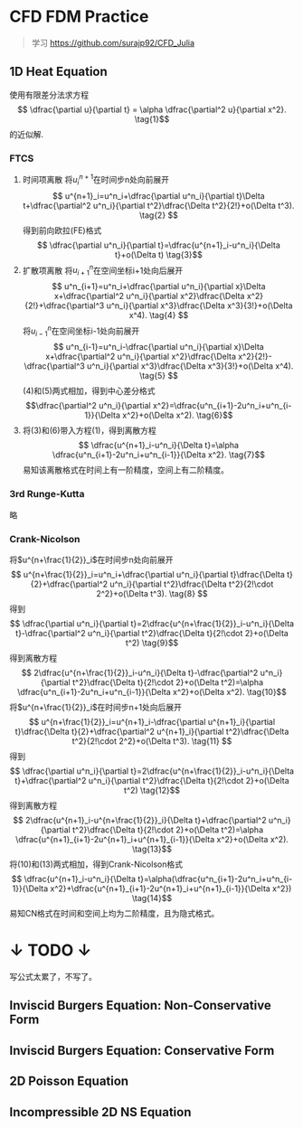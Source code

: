 # CFD FDM Practice

> 学习 <https://github.com/surajp92/CFD_Julia>

## 1D Heat Equation

使用有限差分法求方程 $$ \dfrac{\partial u}{\partial t} = \alpha \dfrac{\partial^2 u}{\partial x^2}. \tag{1}$$的近似解.

### FTCS

1. 时间项离散
   将$u^{n+1}_i$在时间步n处向前展开$$ u^{n+1}_i=u^n_i+\dfrac{\partial u^n_i}{\partial t}\Delta t+\dfrac{\partial^2 u^n_i}{\partial t^2}\dfrac{\Delta t^2}{2!}+o(\Delta t^3). \tag{2} $$
   得到前向欧拉(FE)格式$$ \dfrac{\partial u^n_i}{\partial t}=\dfrac{u^{n+1}_i-u^n_i}{\Delta t}+o(\Delta t) \tag{3}$$
2. 扩散项离散
    将$u^n_{i+1}$在空间坐标i+1处向后展开$$ u^n_{i+1}=u^n_i+\dfrac{\partial u^n_i}{\partial x}\Delta x+\dfrac{\partial^2 u^n_i}{\partial x^2}\dfrac{\Delta x^2}{2!}+\dfrac{\partial^3 u^n_i}{\partial x^3}\dfrac{\Delta x^3}{3!}+o(\Delta x^4). \tag{4} $$
    将$u^n_{i-1}$在空间坐标i-1处向前展开$$ u^n_{i-1}=u^n_i-\dfrac{\partial u^n_i}{\partial x}\Delta x+\dfrac{\partial^2 u^n_i}{\partial x^2}\dfrac{\Delta x^2}{2!}-\dfrac{\partial^3 u^n_i}{\partial x^3}\dfrac{\Delta x^3}{3!}+o(\Delta x^4). \tag{5} $$
    (4)和(5)两式相加，得到中心差分格式$$\dfrac{\partial^2 u^n_i}{\partial x^2}=\dfrac{u^n_{i+1}-2u^n_i+u^n_{i-1}}{\Delta x^2}+o(\Delta x^2). \tag{6}$$
3. 将(3)和(6)带入方程(1)，得到离散方程$$ \dfrac{u^{n+1}_i-u^n_i}{\Delta t}=\alpha \dfrac{u^n_{i+1}-2u^n_i+u^n_{i-1}}{\Delta x^2}. \tag{7}$$易知该离散格式在时间上有一阶精度，空间上有二阶精度。

### 3rd Runge-Kutta

略

### Crank-Nicolson

将$u^{n+\frac{1}{2}}_i$在时间步n处向前展开$$ u^{n+\frac{1}{2}}_i=u^n_i+\dfrac{\partial u^n_i}{\partial t}\dfrac{\Delta t}{2}+\dfrac{\partial^2 u^n_i}{\partial t^2}\dfrac{\Delta t^2}{2!\cdot 2^2}+o(\Delta t^3). \tag{8} $$ 得到$$ \dfrac{\partial u^n_i}{\partial t}=2\dfrac{u^{n+\frac{1}{2}}_i-u^n_i}{\Delta t}-\dfrac{\partial^2 u^n_i}{\partial t^2}\dfrac{\Delta t}{2!\cdot 2}+o(\Delta t^2) \tag{9}$$
得到离散方程$$ 2\dfrac{u^{n+\frac{1}{2}}_i-u^n_i}{\Delta t}-\dfrac{\partial^2 u^n_i}{\partial t^2}\dfrac{\Delta t}{2!\cdot 2}+o(\Delta t^2)=\alpha \dfrac{u^n_{i+1}-2u^n_i+u^n_{i-1}}{\Delta x^2}+o(\Delta x^2). \tag{10}$$
将$u^{n+\frac{1}{2}}_i$在时间步n+1处向后展开$$ u^{n+\frac{1}{2}}_i=u^{n+1}_i-\dfrac{\partial u^{n+1}_i}{\partial t}\dfrac{\Delta t}{2}+\dfrac{\partial^2 u^{n+1}_i}{\partial t^2}\dfrac{\Delta t^2}{2!\cdot 2^2}+o(\Delta t^3). \tag{11} $$ 得到$$ \dfrac{\partial u^n_i}{\partial t}=2\dfrac{u^{n+\frac{1}{2}}_i-u^n_i}{\Delta t}+\dfrac{\partial^2 u^n_i}{\partial t^2}\dfrac{\Delta t}{2!\cdot 2}+o(\Delta t^2) \tag{12}$$
得到离散方程$$ 2\dfrac{u^{n+1}_i-u^{n+\frac{1}{2}}_i}{\Delta t}+\dfrac{\partial^2 u^n_i}{\partial t^2}\dfrac{\Delta t}{2!\cdot 2}+o(\Delta t^2)=\alpha \dfrac{u^{n+1}_{i+1}-2u^{n+1}_i+u^{n+1}_{i-1}}{\Delta x^2}+o(\Delta x^2). \tag{13}$$
将(10)和(13)两式相加，得到Crank-Nicolson格式$$ \dfrac{u^{n+1}_i-u^n_i}{\Delta t}=\alpha(\dfrac{u^n_{i+1}-2u^n_i+u^n_{i-1}}{\Delta x^2}+\dfrac{u^{n+1}_{i+1}-2u^{n+1}_i+u^{n+1}_{i-1}}{\Delta x^2}) \tag{14}$$易知CN格式在时间和空间上均为二阶精度，且为隐式格式。

# ↓ TODO ↓

写公式太累了，不写了。

## Inviscid Burgers Equation: Non-Conservative Form

## Inviscid Burgers Equation: Conservative Form

## 2D Poisson Equation

## Incompressible 2D NS Equation
